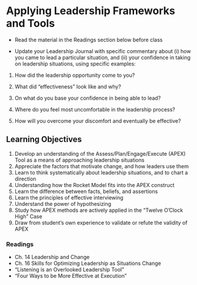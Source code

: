 # Applying Leadership Frameworks and Tools


- Read the material in the Readings section below before class

- Update your Leadership Journal with specific commentary about (i) how you came to
lead a particular situation, and (ii) your confidence in taking on leadership situations, using
specific examples:

1. How did the leadership opportunity come to you?

2. What did “effectiveness” look like and why?

3. On what do you base your confidence in being able to lead?

4. Where do you feel most uncomfortable in the leadership process?

5. How will you overcome your discomfort and eventually be effective? 

## Learning Objectives

1. Develop an understanding of the Assess/Plan/Engage/Execute (APEX) Tool as a means of approaching leadership situations
2. Appreciate the factors that motivate change, and how leaders use them
3. Learn to think systematically about leadership situations, and to chart a direction
4. Understanding how the Rocket Model fits into the APEX construct
5. Learn the difference between facts, beliefs, and assertions
6. Learn the principles of effective interviewing
7. Understand the power of hypothesizing
8. Study how APEX methods are actively applied in the “Twelve O’Clock High” Case
9. Draw from student’s own experience to validate or refute the validity of APEX

### Readings
- Ch. 14 Leadership and Change
- Ch. 16 Skills for Optimizing Leadership as Situations Change
- “Listening is an Overlooked Leadership Tool”
- “Four Ways to be More Effective at Execution”
